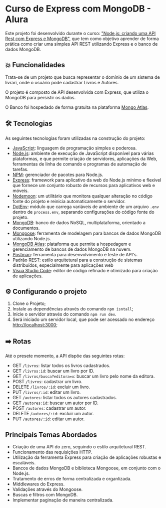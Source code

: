 # Curso de Express com MongoDB - Alura

Este projeto foi desenvolvido durante o curso: ["Node.js: criando uma API Rest com Express e MongoDB"](https://cursos.alura.com.br/course/node-js-api-rest-express-mongodb), que tem como objetivo aprender de forma prática como criar uma simples API REST utilizando Express e o banco de dados MongoDB.

## 💥 Funcionalidades

Trata-se de um projeto que busca representar o domínio de um sistema de livrari, onde o usuário pode cadastrar Livros e Autores.

O projeto é composto de API desenvolvida com Express, que utiliza o MongoDB para persistir os dados.

O Banco foi hospedado de forma gratuita na plataforma [Mongo Atlas](https://www.mongodb.com/pt-br).

## 🛠️ Tecnologias

As seguintes tecnologias foram utilizadas na construção do projeto:

- [JavaScript](https://developer.mozilla.org/en-US/docs/Web/JavaScript): linguagem de programação simples e poderosa.
- [Node.js](https://nodejs.org/pt): ambiente de execução de JavaScript disponível para várias plataformas, e que permite criação de servidores, aplicações da Web, ferramentas de linha de comando e programas de automação de tarefas.
- [NPM](https://www.npmjs.com/): gerenciador de pacotes para Node.js.
- [Express](https://expressjs.com/pt-br/): framework para aplicativo da web do Node.js mínimo e flexível que fornece um conjunto robusto de recursos para aplicativos web e móveis.
- [Nodemoon](https://nodemon.io/): um utilitário que monitora qualquer alteração no código fonte do projeto e reinicia automaticamente o servidor.
- [DotEnv](https://www.npmjs.com/package/dotenv): módulo que carrega variáveis de ambiente de um arquivo `.env` dentro de `process.env`, separando configurações do código fonte do projeto.
- [MongoDB](https://www.mongodb.com/pt-br): banco de dados NoSQL, multiplataforma, orientado a documentos.
- [Mongoose](https://mongoosejs.com/): ferramenta de modelagem para bancos de dados MongoDB utilizando Node.js.
- [MongoDB Atlas](https://www.mongodb.com/pt-br/cloud/atlas/register): plataforma que permite a hospedagem e gerenciamento de bancos de dados MongoDB na nuvem.
- [Postman](https://www.postman.com/): ferramenta para desenvolvimento e teste de API's.
- Padrão REST: estilo arquitetural para a construção de sistemas distribuídos, especialmente para aplicações web
- [Visua Studio Code](https://code.visualstudio.com/): editor de código refinado e otimizado para criação de aplicações.

## ⚙️ Configurando o projeto

1. Clone o Projeto;
2. Instale as dependências através do comando `npm isntall`;
3. Inicie o servidor através do comando `npm run dev`.
4. Será iniciado um servidor local, que pode ser acessado no endereço [http://localhost:3000](http://localhost:3000);

## ➡️ Rotas

Até o presete momento, a API dispõe das seguintes rotas:

- GET `/livros`: listar todos os livros cadastrados.
- GET `/livros:id`: buscar um livro por ID.
- GET `/livros/busca?editora=x`: buscar um livro pelo nome da editora.
- POST `/livros`: cadastrar um livro.
- DELETE `/livros/:id`: excluir um livro.
- PUT `/livros/:id`: editar um livro.
- GET `/autores`: listar todos os autores cadastrados.
- GET `/autores:id`: buscar um autor por ID.
- POST `/autores`: cadastrar um autor.
- DELETE `/autores/:id`: excluir um autor.
- PUT `/autores/:id`: editar um autor.

## Principais Temas Abordados

- Criação de uma API do zero, seguindo o estilo arquitetural REST.
- Funcionamento das requisições HTTP.
- Utilização da ferramenta Express para criação de aplicações robustas e escaláveis.
- Bancos de dados MongoDB e biblioteca Mongoose, em conjunto com o Node.js.
- Tratamento de erros de forma centralizada e organlizada.
- Middlewares do Express.
- Validações através do Mongoose.
- Buscas e filtros com MongoDB.
- Implementar paginação de maneira centralizada.
